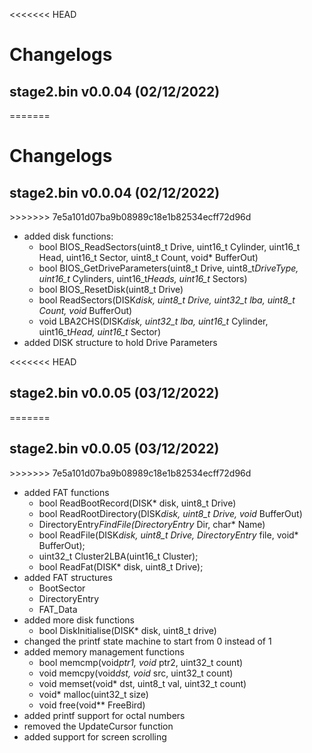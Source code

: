<<<<<<< HEAD
# Changelogs

## stage2.bin v0.0.04 (02/12/2022)
=======
<h1>Changelogs</h1>

<h2>stage2.bin v0.0.04 (02/12/2022)</h2>
>>>>>>> 7e5a101d07ba9b08989c18e1b82534ecff72d96d

- added disk functions:
  - bool BIOS_ReadSectors(uint8_t Drive, uint16_t Cylinder, uint16_t Head, uint16_t Sector, uint8_t Count, void* BufferOut)
  - bool BIOS_GetDriveParameters(uint8_t Drive, uint8_t*DriveType, uint16_t* Cylinders, uint16_t*Heads, uint16_t* Sectors)
  - bool BIOS_ResetDisk(uint8_t Drive)
  - bool ReadSectors(DISK*disk, uint8_t Drive, uint32_t lba, uint8_t Count, void* BufferOut)
  - void LBA2CHS(DISK*disk, uint32_t lba, uint16_t* Cylinder, uint16_t*Head, uint16_t* Sector)
- added DISK structure to hold Drive Parameters

<<<<<<< HEAD
## stage2.bin v0.0.05 (03/12/2022)
=======
<h2>stage2.bin v0.0.05 (03/12/2022)</h2>
>>>>>>> 7e5a101d07ba9b08989c18e1b82534ecff72d96d

- added FAT functions
  - bool ReadBootRecord(DISK* disk, uint8_t Drive)
  - bool ReadRootDirectory(DISK*disk, uint8_t Drive, void* BufferOut)
  - DirectoryEntry*FindFile(DirectoryEntry* Dir, char* Name)
  - bool ReadFile(DISK*disk, uint8_t Drive, DirectoryEntry* file, void* BufferOut);
  - uint32_t Cluster2LBA(uint16_t Cluster);
  - bool ReadFat(DISK* disk, uint8_t Drive);
- added FAT structures
  - BootSector
  - DirectoryEntry
  - FAT_Data
- added more disk functions
  - bool DiskInitialise(DISK* disk, uint8_t drive)
- changed the printf state machine to start from 0 instead of 1
- added memory management functions
  - bool memcmp(void*ptr1, void* ptr2, uint32_t count)
  - void memcpy(void*dst, void* src, uint32_t count)
  - void memset(void* dst, uint8_t val, uint32_t count)
  - void* malloc(uint32_t size)
  - void free(void** FreeBird)
- added printf support for octal numbers
- removed the UpdateCursor function
- added support for screen scrolling
